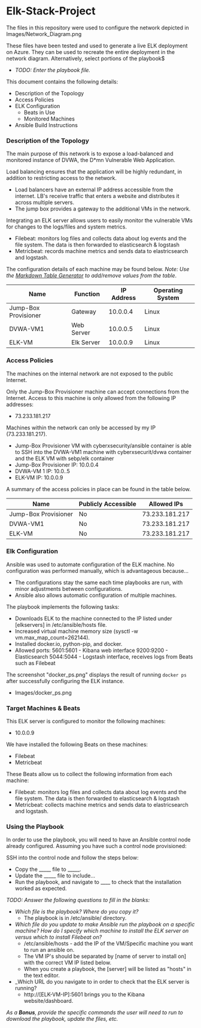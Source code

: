 # Elk-Stack-Project

The files in this repository were used to configure the network depicted in Images/Network_Diagram.png

These files have been tested and used to generate a live ELK deployment on Azure. They can be used to recreate the entire deployment in the network diagram. Alternatively, select portions of the playbook$

  - _TODO: Enter the playbook file._

This document contains the following details:
- Description of the Topology
- Access Policies
- ELK Configuration
  - Beats in Use
  - Monitored Machines
- Ansible Build Instructions

### Description of the Topology

The main purpose of this network is to expose a load-balanced and monitored instance of DVWA, the D*mn Vulnerable Web Application.

Load balancing ensures that the application will be highly redundant, in addition to restricting access to the network.
- Load balancers have an external IP address accessible from the internet. LB's receive traffic that enters a website and distributes it across multiple servers.
- The jump box provides a gateway to the additional VMs in the network.

Integrating an ELK server allows users to easily monitor the vulnerable VMs for changes to the logs/files and system metrics.
- Filebeat: monitors log files and collects data about log events and the file system. The data is then forwarded to elasticsearch & logstash
- Metricbeat: records machine metrics and sends data to elastricsearch and logstash.

The configuration details of each machine may be found below.
_Note: Use the [Markdown Table Generator](http://www.tablesgenerator.com/markdown_tables) to add/remove values from the table_.

| Name                | Function   | IP Address | Operating System |
|---------------------|------------|------------|------------------|
| Jump-Box Provisioner| Gateway    | 10.0.0.4   | Linux            |
| DVWA-VM1            | Web Server | 10.0.0.5   | Linux            |
| ELK-VM              | Elk Server | 10.0.0.9   | Linux            |

### Access Policies

The machines on the internal network are not exposed to the public Internet.

Only the Jump-Box Provisioner machine can accept connections from the Internet. Access to this machine is only allowed from the following IP addresses:
- 73.233.181.217

Machines within the network can only be accessed by my IP (73.233.181.217).
- Jump-Box Provisioner VM with cyberxsecurity/ansible container is able to SSH into the DVWA-VM1 machine with cyberxsecurit/dvwa container and the ELK VM with sebp/elk container
- Jump-Box Provisioner IP: 10.0.0.4
- DVWA-VM 1 IP: 10.0..5
- ELK-VM IP: 10.0.0.9

A summary of the access policies in place can be found in the table below.

| Name                 | Publicly Accessible | Allowed IPs    |
|----------------------|---------------------|----------------|
| Jump-Box Provisioner | No                  | 73.233.181.217 |
| DVWA-VM1             | No                  | 73.233.181.217 |
| ELK-VM               | No                  | 73.233.181.217 |

### Elk Configuration

Ansible was used to automate configuration of the ELK machine. No configuration was performed manually, which is advantageous because...
- The configurations stay the same each time playbooks are run, with minor adjustments between configurations.
- Ansible also allows automatic configuration of multiple machines.

The playbook implements the following tasks:
- Downloads ELK to the machine connected to the IP listed under [elkservers] in /etc/ansible/hosts file.
- Increased virtual machine memory size (sysctl -w vm.max_map_count=262144).
- Installed docker.io, python-pip, and docker.
- Allowed ports:
    5601:5601 - Kibana web interface
    9200:9200 - Elasticsearch
    5044:5044 - Logstash interface, receives logs from Beats such as Filebeat

The screenshot "docker_ps.png" displays the result of running `docker ps` after successfully configuring the ELK instance.
- Images/docker_ps.png

### Target Machines & Beats
This ELK server is configured to monitor the following machines:
- 10.0.0.9

We have installed the following Beats on these machines:
- Filebeat
- Metricbeat

These Beats allow us to collect the following information from each machine:
- Filebeat: monitors log files and collects data about log events and the file system. The data is then forwarded to elasticsearch & logstash
- Metricbeat: collects machine metrics and sends data to elastricsearch and logstash.

### Using the Playbook
In order to use the playbook, you will need to have an Ansible control node already configured. Assuming you have such a control node provisioned:

SSH into the control node and follow the steps below:
- Copy the _____ file to _____.
- Update the _____ file to include...
- Run the playbook, and navigate to ____ to check that the installation worked as expected.

_TODO: Answer the following questions to fill in the blanks:_
- _Which file is the playbook? Where do you copy it?_
  - The playbook is in /etc/ansible/ directory.
- _Which file do you update to make Ansible run the playbook on a specific machine? How do I specify which machine to install the ELK server on versus which to install Filebeat on?_
  - /etc/ansible/hosts - add the IP of the VM/Specific machine you want to run an ansible on.
  - The VM IP's should be separated by [name of server to install on] with the correct VM IP listed below.
  - When you create a playbook, the [server] will be listed as "hosts" in the text editor.
- _Which URL do you navigate to in order to check that the ELK server is running?
  - http://[ELK-VM-IP]:5601 brings you to the Kibana website/dashboard.

_As a **Bonus**, provide the specific commands the user will need to run to download the playbook, update the files, etc._
